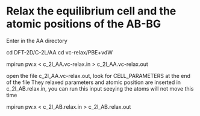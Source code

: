 # Relax the equilibrium cell and the atomic positions of the AB-BG
Enter in the AA directory

cd  DFT-2D/C-2L/AA
cd vc-relax/PBE+vdW

mpirun pw.x < c_2l_AA.vc-relax.in > c_2l_AA.vc-relax.out 

open the file c_2l_AA.vc-relax.out, look for CELL_PARAMETERS at the end of the file
They relaxed parameters and atomic position are inserted in c_2l_AB.relax.in,  you can run this input seeying the atoms will not move this time

mpirun pw.x < c_2l_AB.relax.in > c_2l_AB.relax.out 
